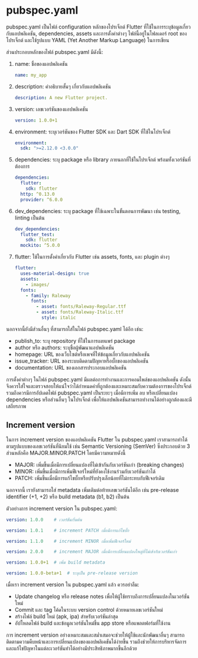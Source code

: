 # pubspec.yaml

pubspec.yaml เป็นไฟล์ configuration หลักของโปรเจ็กต์ Flutter ที่ใช้ในการระบุข้อมูลเกี่ยวกับแอปพลิเคชัน, dependencies, assets และการตั้งค่าต่างๆ ไฟล์นี้อยู่ในโฟลเดอร์ root ของโปรเจ็กต์ และใช้รูปแบบ YAML (Yet Another Markup Language) ในการเขียน

ส่วนประกอบหลักของไฟล์ pubspec.yaml มีดังนี้:

1. name: ชื่อของแอปพลิเคชัน
   ```yaml
   name: my_app
   ```

2. description: คำอธิบายสั้นๆ เกี่ยวกับแอปพลิเคชัน
   ```yaml
   description: A new Flutter project.
   ```

3. version: เลขเวอร์ชันของแอปพลิเคชัน
   ```yaml
   version: 1.0.0+1
   ```

4. environment: ระบุเวอร์ชันของ Flutter SDK และ Dart SDK ที่ใช้ในโปรเจ็กต์
   ```yaml
   environment:
     sdk: ">=2.12.0 <3.0.0"
   ```

5. dependencies: ระบุ package หรือ library ภายนอกที่ใช้ในโปรเจ็กต์ พร้อมทั้งเวอร์ชันที่ต้องการ
   ```yaml
   dependencies:
     flutter:
       sdk: flutter
     http: ^0.13.0
     provider: ^6.0.0
   ```

6. dev_dependencies: ระบุ package ที่ใช้เฉพาะในขั้นตอนการพัฒนา เช่น testing, linting เป็นต้น
   ```yaml
   dev_dependencies:
     flutter_test:
       sdk: flutter
     mockito: ^5.0.0
   ```

7. flutter: ใช้ในการตั้งค่าเกี่ยวกับ Flutter เช่น assets, fonts, และ plugin ต่างๆ
   ```yaml
   flutter:
     uses-material-design: true
     assets:
       - images/
     fonts:
       - family: Raleway
         fonts:
           - asset: fonts/Raleway-Regular.ttf
           - asset: fonts/Raleway-Italic.ttf
             style: italic
   ```

นอกจากนี้ยังมีส่วนอื่นๆ ที่สามารถใส่ในไฟล์ pubspec.yaml ได้อีก เช่น:
- publish_to: ระบุ repository ที่ใช้ในการเผยแพร่ package
- author หรือ authors: ระบุชื่อผู้พัฒนาแอปพลิเคชัน
- homepage: URL ของเว็บไซต์หรือเพจที่ให้ข้อมูลเกี่ยวกับแอปพลิเคชัน
- issue_tracker: URL ของระบบติดตามปัญหาหรือบั๊กของแอปพลิเคชัน
- documentation: URL ของเอกสารประกอบแอปพลิเคชัน

การตั้งค่าต่างๆ ในไฟล์ pubspec.yaml มีผลต่อการทำงานและการคอมไพล์ของแอปพลิเคชัน ดังนั้นจึงควรใส่ใจและตรวจสอบให้แน่ใจว่าได้กำหนดค่าที่ถูกต้องและเหมาะสมกับความต้องการของโปรเจ็กต์ รวมถึงควรมีการอัปเดตไฟล์ pubspec.yaml เป็นระยะๆ เมื่อมีการเพิ่ม ลบ หรือเปลี่ยนแปลง dependencies หรือส่วนอื่นๆ ในโปรเจ็กต์ เพื่อให้แอปพลิเคชันสามารถทำงานได้อย่างถูกต้องและมีเสถียรภาพ

## Increment version

ในการ increment version ของแอปพลิเคชัน Flutter ใน pubspec.yaml เราสามารถทำได้ตามรูปแบบของเลขเวอร์ชันที่นิยมใช้ เช่น Semantic Versioning (SemVer) ซึ่งประกอบด้วย 3 ส่วนหลักคือ MAJOR.MINOR.PATCH โดยมีความหมายดังนี้

- MAJOR: เพิ่มขึ้นเมื่อมีการเปลี่ยนแปลงที่ไม่เข้ากันกับเวอร์ชันเก่า (breaking changes)
- MINOR: เพิ่มขึ้นเมื่อมีการเพิ่มฟีเจอร์ใหม่ที่ยังคงใช้งานร่วมกับเวอร์ชันเก่าได้
- PATCH: เพิ่มขึ้นเมื่อมีการแก้ไขบั๊กหรือปรับปรุงเล็กน้อยที่ไม่กระทบกับฟีเจอร์เดิม

นอกจากนี้ เรายังสามารถใส่ metadata เพิ่มเติมต่อท้ายเลขเวอร์ชันได้อีก เช่น pre-release identifier (+1, +2) หรือ build metadata (b1, b2) เป็นต้น

ตัวอย่างการ increment version ใน pubspec.yaml:

```yaml
version: 1.0.0    # เวอร์ชันเริ่มต้น

version: 1.0.1    # increment PATCH เมื่อมีการแก้ไขบั๊ก

version: 1.1.0    # increment MINOR เมื่อเพิ่มฟีเจอร์ใหม่

version: 2.0.0    # increment MAJOR เมื่อมีการเปลี่ยนแปลงใหญ่ที่ไม่เข้ากับเวอร์ชันเก่า

version: 1.0.0+1  # เพิ่ม build metadata

version: 1.0.0-beta+1  # ระบุเป็น pre-release version
```

เมื่อเรา increment version ใน pubspec.yaml แล้ว ควรอย่าลืม:
- Update changelog หรือ release notes เพื่อให้ผู้ใช้ทราบถึงการเปลี่ยนแปลงในเวอร์ชันใหม่
- Commit และ tag โค้ดในระบบ version control ด้วยหมายเลขเวอร์ชันใหม่
- สร้างไฟล์ build ใหม่ (apk, ipa) สำหรับเวอร์ชันล่าสุด
- อัปโหลดไฟล์ build และข้อมูลเวอร์ชันใหม่ขึ้น app store หรือแพลตฟอร์มที่ใช้งาน

การ increment version อย่างเหมาะสมและสม่ำเสมอจะช่วยให้ผู้ใช้และนักพัฒนาอื่นๆ สามารถติดตามความคืบหน้าและการเปลี่ยนแปลงของแอปพลิเคชันได้ง่ายขึ้น รวมถึงช่วยให้การบริหารจัดการและแก้ไขปัญหาในแต่ละเวอร์ชันทำได้อย่างมีประสิทธิภาพมากขึ้นอีกด้วย
